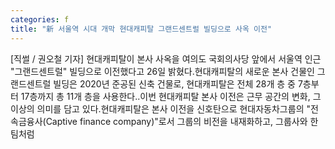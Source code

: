 ```yaml
---
categories: f
title: "新 서울역 시대 개막 현대캐피탈 그랜드센트럴 빌딩으로 사옥 이전"
---
```

[직썰 / 권오철 기자] 현대캐피탈이 본사 사옥을 여의도 국회의사당 앞에서 서울역 인근 "그랜드센트럴" 빌딩으로 이전했다고 26일 밝혔다.현대캐피탈의 새로운 본사 건물인 그랜드센트럴 빌딩은 2020년 준공된 신축 건물로, 현대캐피탈은 전체 28개 층 중 7층부터 17층까지 총 11개 층을 사용한다..이번 현대캐피탈 본사 이전은 근무 공간의 변화, 그 이상의 의미를 담고 있다.현대캐피탈은 본사 이전을 신호탄으로 현대자동차그룹의 "전속금융사(Captive finance company)"로서 그룹의 비전을 내재화하고, 그룹사와 한팀처럼